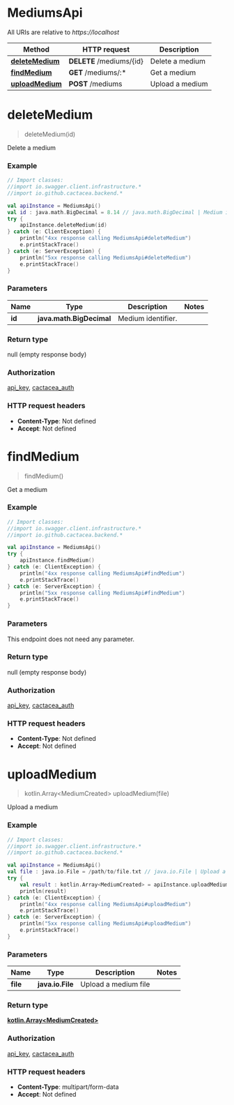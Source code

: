 # MediumsApi

All URIs are relative to *https://localhost*

Method | HTTP request | Description
------------- | ------------- | -------------
[**deleteMedium**](MediumsApi.md#deleteMedium) | **DELETE** /mediums/{id} | Delete a medium
[**findMedium**](MediumsApi.md#findMedium) | **GET** /mediums/:* | Get a medium
[**uploadMedium**](MediumsApi.md#uploadMedium) | **POST** /mediums | Upload a medium


<a name="deleteMedium"></a>
# **deleteMedium**
> deleteMedium(id)

Delete a medium

### Example
```kotlin
// Import classes:
//import io.swagger.client.infrastructure.*
//import io.github.cactacea.backend.*

val apiInstance = MediumsApi()
val id : java.math.BigDecimal = 8.14 // java.math.BigDecimal | Medium identifier.
try {
    apiInstance.deleteMedium(id)
} catch (e: ClientException) {
    println("4xx response calling MediumsApi#deleteMedium")
    e.printStackTrace()
} catch (e: ServerException) {
    println("5xx response calling MediumsApi#deleteMedium")
    e.printStackTrace()
}
```

### Parameters

Name | Type | Description  | Notes
------------- | ------------- | ------------- | -------------
 **id** | **java.math.BigDecimal**| Medium identifier. |

### Return type

null (empty response body)

### Authorization

[api_key](../README.md#api_key), [cactacea_auth](../README.md#cactacea_auth)

### HTTP request headers

 - **Content-Type**: Not defined
 - **Accept**: Not defined

<a name="findMedium"></a>
# **findMedium**
> findMedium()

Get a medium

### Example
```kotlin
// Import classes:
//import io.swagger.client.infrastructure.*
//import io.github.cactacea.backend.*

val apiInstance = MediumsApi()
try {
    apiInstance.findMedium()
} catch (e: ClientException) {
    println("4xx response calling MediumsApi#findMedium")
    e.printStackTrace()
} catch (e: ServerException) {
    println("5xx response calling MediumsApi#findMedium")
    e.printStackTrace()
}
```

### Parameters
This endpoint does not need any parameter.

### Return type

null (empty response body)

### Authorization

[api_key](../README.md#api_key), [cactacea_auth](../README.md#cactacea_auth)

### HTTP request headers

 - **Content-Type**: Not defined
 - **Accept**: Not defined

<a name="uploadMedium"></a>
# **uploadMedium**
> kotlin.Array&lt;MediumCreated&gt; uploadMedium(file)

Upload a medium

### Example
```kotlin
// Import classes:
//import io.swagger.client.infrastructure.*
//import io.github.cactacea.backend.*

val apiInstance = MediumsApi()
val file : java.io.File = /path/to/file.txt // java.io.File | Upload a medium file
try {
    val result : kotlin.Array<MediumCreated> = apiInstance.uploadMedium(file)
    println(result)
} catch (e: ClientException) {
    println("4xx response calling MediumsApi#uploadMedium")
    e.printStackTrace()
} catch (e: ServerException) {
    println("5xx response calling MediumsApi#uploadMedium")
    e.printStackTrace()
}
```

### Parameters

Name | Type | Description  | Notes
------------- | ------------- | ------------- | -------------
 **file** | **java.io.File**| Upload a medium file |

### Return type

[**kotlin.Array&lt;MediumCreated&gt;**](MediumCreated.md)

### Authorization

[api_key](../README.md#api_key), [cactacea_auth](../README.md#cactacea_auth)

### HTTP request headers

 - **Content-Type**: multipart/form-data
 - **Accept**: Not defined

